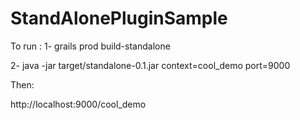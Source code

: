 StandAlonePluginSample
======================

To run : 
1- grails prod build-standalone

2- java -jar target/standalone-0.1.jar context=cool_demo port=9000

Then: 

http://localhost:9000/cool_demo
